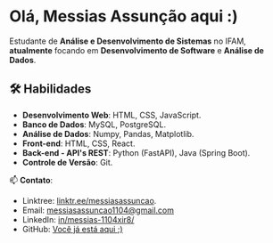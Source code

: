 # Olá, Messias Assunção aqui :)

Estudante de **Análise e Desenvolvimento de Sistemas** no IFAM, **atualmente** focando em **Desenvolvimento de Software** e **Análise de Dados**.

## 🛠️ Habilidades

- **Desenvolvimento Web**: HTML, CSS, JavaScript.
- **Banco de Dados**: MySQL, PostgreSQL.
- **Análise de Dados**: Numpy, Pandas, Matplotlib.
- **Front-end**: HTML, CSS, React.
- **Back-end - API's REST**: Python (FastAPI), Java (Spring Boot).
- **Controle de Versão**: Git.

📫 **Contato**: 
- Linktree: [linktr.ee/messiasassuncao](https://linktr.ee/messiasassuncao).
- Email: [messiasassuncao1104@gmail.com](mailto:messiasassuncao1104@gmail.com)  
- LinkedIn: [in/messias-1104xir8/](https://www.linkedin.com/in/messias-1104xir8/)  
- GitHub: [Você já está aqui ;)](https://github.com/MessiAsn)
